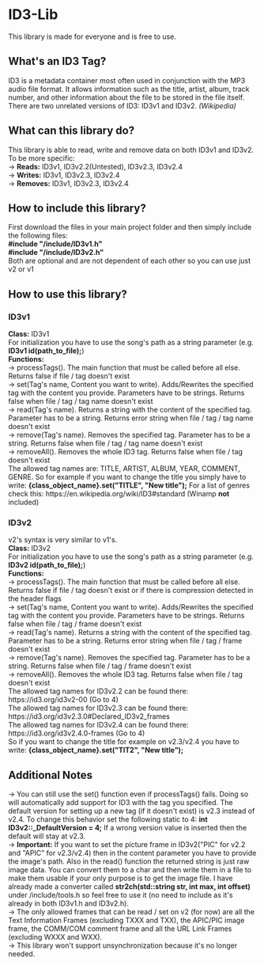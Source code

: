 # ID3-Lib

This library is made for everyone and is free to use.

<h2>What's an ID3 Tag?</h2>
ID3 is a metadata container most often used in conjunction with the MP3 audio file format. It allows information such as the title, artist, album, track number, and other information about the file to be stored in the file itself. There are two unrelated versions of ID3: ID3v1 and ID3v2. <i>(Wikipedia)</i>

<h2>What can this library do?</h2>
This library is able to read, write and remove data on both ID3v1 and ID3v2. To be more specific:</br>
  -> <b>Reads:</b> ID3v1, ID3v2.2(Untested), ID3v2.3, ID3v2.4</br>
  -> <b>Writes:</b> ID3v1, ID3v2.3, ID3v2.4</br>
  -> <b>Removes:</b> ID3v1, ID3v2.3, ID3v2.4</br>

<h2>How to include this library?</h2>
First download the files in your main project folder and then simply include the following files:</br>
<b>#include "/include/ID3v1.h"</b></br>
<b>#include "/include/ID3v2.h"</b></br>
Both are optional and are not dependent of each other so you can use just v2 or v1

<h2>How to use this library?</h2>
<h3>ID3v1</h3>
<b>Class:</b> ID3v1</br>
For initialization you have to use the song's path as a string parameter (e.g. <b>ID3v1 id(path_to_file);</b>)</br>
<b>Functions:</b></br> 
-> processTags(). The main function that must be called before all else. Returns false if file / tag doesn't exist</br>
-> set(Tag's name, Content you want to write). Adds/Rewrites the specified tag with the content you provide. Parameters have to be strings. Returns false when file / tag / tag  name doesn't exist</br>
-> read(Tag's name). Returns a string with the content of the specified tag. Parameter has to be a string. Returns error string when file / tag / tag name doesn't exist</br>
-> remove(Tag's name). Removes the specified tag. Parameter has to be a string. Returns false when file / tag / tag name doesn't exist</br>
-> removeAll(). Removes the whole ID3 tag. Returns false when file / tag doesn't exist</br>
The allowed tag names are: TITLE, ARTIST, ALBUM, YEAR, COMMENT, GENRE. So for example if you want to change the title you simply have to write: <b>{class_object_name}.set("TITLE", "New title");</b>
For a list of genres check this: https://en.wikipedia.org/wiki/ID3#standard (Winamp <b>not</b> included)</b>

<h3>ID3v2</h3>
v2's syntax is very similar to v1's.</br>
<b>Class:</b> ID3v2</br>
For initialization you have to use the song's path as a string parameter (e.g. <b>ID3v2 id(path_to_file);</b>)</br>
<b>Functions:</b></br> 
-> processTags(). The main function that must be called before all else. Returns false if file / tag doesn't exist or if there is compression detected in the header flags</br>
-> set(Tag's name, Content you want to write). Adds/Rewrites the specified tag with the content you provide. Parameters have to be strings. Returns false when file / tag / frame doesn't exist</br>
-> read(Tag's name). Returns a string with the content of the specified tag. Parameter has to be a string. Returns error string when file / tag / frame doesn't exist</br>
-> remove(Tag's name). Removes the specified tag. Parameter has to be a string. Returns false when file / tag / frame doesn't exist</br>
-> removeAll(). Removes the whole ID3 tag. Returns false when file / tag doesn't exist</br>
The allowed tag names for ID3v2.2 can be found there: https://id3.org/id3v2-00 (Go to 4)</br>
The allowed tag names for ID3v2.3 can be found there: https://id3.org/id3v2.3.0#Declared_ID3v2_frames</br>
The allowed tag names for ID3v2.4 can be found there: https://id3.org/id3v2.4.0-frames (Go to 4)</br>
So if you want to change the title for example on v2.3/v2.4 you have to write: <b>{class_object_name}.set("TIT2", "New title");</b></br>

<h2>Additional Notes</h2>
-> You can still use the set() function even if processTags() fails. Doing so will automatically add support for ID3 with the tag you specified. The default version for setting up a new tag (if it doesn't exist) is v2.3 instead of v2.4. To change this behavior set the following static to 4: <b>int ID3v2::_DefaultVersion = 4;</b> If a wrong version value is inserted then the default will stay at v2.3.</br>
-> <b>Important:</b> If you want to set the picture frame in ID3v2("PIC" for v2.2 and "APIC" for v2.3/v2.4) then in the content parameter you have to provide the image's path.
Also in the read() function the returned string is just raw image data. You can convert them to a char and then write them in a file to make them usable if your only purpose is to get the image file. I have already made a converter called <b>str2ch(std::string str, int max, int offset)</b> under /include/tools.h so feel free to use it (no need to include as it's already in both ID3v1.h and ID3v2.h).</br>
-> The only allowed frames that can be read / set on v2 (for now) are all the Text Information Frames (excluding TXXX and TXX), the APIC/PIC image frame, the COMM/COM comment frame and all the URL Link Frames (excluding WXXX and WXX).</br>
-> This library won't support unsynchronization because it's no longer needed.</br>
